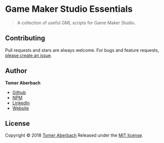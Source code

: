 # Game Maker Studio Essentials

> A collection of useful GML scripts for Game Maker Studio.

## Contributing

Pull requests and stars are always welcome. For bugs and feature requests, [please create an issue](https://github.com/TomerAberbach/gml-essentials/issues/new).

## Author

**Tomer Aberbach**

* [Github](https://github.com/TomerAberbach)
* [NPM](https://www.npmjs.com/~tomeraberbach)
* [LinkedIn](https://www.linkedin.com/in/tomer-a)
* [Website](https://tomeraberba.ch)

## License

Copyright © 2018 [Tomer Aberbach](https://github.com/TomerAberbach)
Released under the [MIT license](https://github.com/TomerAberbach/gml-essentials/blob/master/LICENSE).
